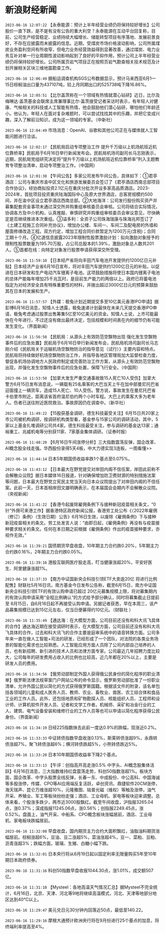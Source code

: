 # 新浪财经新闻
`2023-06-16 12:07:22` 【永泰能源：预计上半年经营业绩仍将保持较好增长】公司股价一直下跌，是不是有没有公告的重大利空？永泰能源在互动平台回复称，目前，公司生产经营稳定、业绩持续大幅增长、储能转型项目有序落地、发展前景良好，不存在应披露而未披露的信息。近期，受煤炭市场价格波动影响，公司所属煤炭业务盈利空间有所收窄，但电力业务经营效益得到显著改善，通过煤炭、电力业务互补对单一行业周期性波动影响起到了良好的平抑作用，预计公司上半年经营业绩仍将保持较好增长。公司所属页岩气项目正在按照页岩气勘查相关技术规范及计划开展相关区块三维地震勘查工作。

`2023-06-16 12:06:49` 据船运调查机构SGS公布数据显示，预计马来西亚6月1—15日棕榈油出口量为437107吨，较上月同期出口的525738吨下降16.86%。

`2023-06-16 12:05:51` 【比尔盖茨称在一个领域有热情就潜心钻研】近日，比尔及梅琳达·盖茨基金会联席主席兼理事比尔·盖茨接受记者采访时表示，有年轻人对健康、气候相关的科技或人工智能有热情，他会鼓励他们潜心钻研，哪怕他们年龄还小。他认为，年轻人在面对复杂难题时，可以尝试找找其中的乐趣，并把它变成兴趣，深入了解前沿知识，成为这一领域的专家。（中新社）

`2023-06-16 12:04:49` 市场消息：OpenAI、谷歌和其他公司正在与媒体就人工智能问题进行洽谈。

`2023-06-16 12:02:17` 【民航局启动专项整治工作 提升千万级以上机场航班近机位靠桥率】民航局于6月16日举行新闻发布会。民航局机场司副司长马志刚表示，近期，民航局党组研究决定将“提升千万级以上机场航班近机位靠桥率”列入主题教育专项整治清单，启动专项整治工作。（中国网）

`2023-06-16 12:01:38` 【午间公告】多家公司发布午间公告，具体如下：①君亭酒店：公司与重庆市渝中区文化和旅游发展委员会签订了《君亭酒店西南总部项目合作协议》，经协商拟投资2.1亿元在重庆分批次开设多家高品质酒店。2023-2024年，首批项目投资重庆陆海国际中心及原大世界酒店，总客房规模约500间，并在渝中区设立君亭酒店西南总部。②大地海洋：公司发行股份购买资产并募集配套资金事项未通过深交所并购重组审核委员会审核。公司将结合实际情况，协调各方及中介机构，认真推敲、审慎研究并购重组审核委员会审议意见，尽快确定是否继续推进本次重组。③溢多利：全资子公司珠海瑞康与珠海兆邦签订了《土建工程施工合同补充协议》，增加办公楼、车间一、车间二及配电房的外墙和屋面修缮改造工程。双方约定，增加工程合同价款暂定为1200万元(含税)；合同工期十个月。④亿道信息披露2023年限制性股票激励计划：拟向激励对象授予的限制性股票数量为195.70万股，占公司总股本的1.39%，激励对象总人数共201人。⑤首都在线：向特定对象发行股票申请获得深交所受理。

`2023-06-16 11:59:10` 【日本经产省将向丰田汽车电池开发提供约1200亿日元补贴】日本经济产业省6月16日宣布，将对丰田汽车提供约1200亿日元的补贴，以促进在日本研发和生产电动汽车锂离子电池。这项鼓励措施将使日本国内锂离子电池的总体产能每年增加25千兆瓦时，是目前生产能力的两倍以上。政府已将蓄电池指定为对经济安全具有特殊重要性的材料，并拨出超过3000亿日元的预算来鼓励其在日本的发展和生产。

`2023-06-16 11:57:57` 【外媒：极兔计划近期提交多至10亿美元香港IPO申请】据彭博6月16日消息，知情人士透露，极兔速递计划最快在未来几天提交香港IPO申请，极兔考虑通过股票出售筹集5亿至10亿美元的资金。知情人士说，上市可能最快在今年进行，不过还没有做出最终决定，包括规模和时间表在内的细节仍有可能发生变化。（界面新闻）

`2023-06-16 11:56:50` 【民航局：从源头上有效防范空飘物出现 强化发生空飘物事件后的应急处置】民航局于6月16日举行新闻发布会，民航局机场司副司长马志刚介绍《民航局关于运输机场空飘物防治的指导意见（试行）》主要内容和特点。民航局将持续做好机场空飘物防治工作，并指导各地区管理局加大监督检查力度，督促各机场协调地方人民政府制定或完善防治工作方案，从源头上有效防范空飘物出现，并强化发生空飘物事件后的应急处置，保障飞行安全。（中国网）

`2023-06-16 11:53:50` 【加拿大发生严重交通事故致15人死亡10人受伤】加拿大警方6月15日发布消息说，一辆载有25名乘客的大巴当天上午在加中部曼尼托巴省迎面撞上一辆货车，造成15人死亡、10人受伤。警方说，事故发生在曼尼托巴省卡伯里市附近，距离该省首府温尼伯约两个小时车程。大巴上的乘客大多为老年人。伤者已送往附近医院救治。事故原因仍在调查中。（新华社）

`2023-06-16 11:49:22` 【15股获基金调研，德生科技最受关注】6月15日共20家上市公司被机构调研，按调研机构类型看，基金参与15家公司的调研活动，其中，5家以上基金扎堆调研公司共4家。德生科技最受关注，参与调研的基金达13家；通裕重工、兆威机电等分别获11家、7家基金集体调研。（证券时报）

`2023-06-16 11:48:20` 【6月16日午间涨停分析】三大指数震荡反弹，国企改革、AI概念股全线走强。华西股份录得5天4板，中大力德实现3连板，一图看懂>>

`2023-06-16 11:44:14` 日本5年期国债收益率跌1个基点至0.075%。

`2023-06-16 11:43:12` 【日本最大在野党提交对岸田内阁不信任案，岸田此前称不会解散众议院】据日本媒体16日报道，针对确保增加防卫费财源的特别措施法案等问题，日本最大在野党立宪民主党当天向日本众议院提出了对岸田内阁的不信任案。此前一天，日本首相岸田文雄明确表示，在本届国会会期内不会解散众议院。（央视新闻）

`2023-06-16 11:41:22` 【香港今起废除雇佣条例下与接种新冠疫苗相关条文，“0针”外佣可来港工作】据香港特区政府新闻公报，香港劳工处公布《〈2022年雇佣（修订）条例〉（生效日期）公告》6月16日生效，以废除《雇佣条例》下与接种新冠疫苗相关的条文。劳工处发言人说：“由即日起，《雇佣条例》再没有与疫苗接种要求相关的条文。任何在本日期之前根据《雇佣条例》作出的疫苗接种要求，亦视作无效。”

`2023-06-16 11:39:21` 国债期货早盘收盘，10年期主力合约跌0.20%，5年期主力合约跌0.16%，2年期主力合约跌0.05%。

`2023-06-16 11:39:16` 港股互联网医疗股走高，叮当健康涨超20%，平安好医生、阿里健康涨超1%。

`2023-06-16 11:37:33` 【南方中证国新央企科技引领ETF大卖逾20亿 将进行比例配售】财联社5月16日讯，南方基金今日发布公告称，截至6月15日，南方中证国新央企科技引领ETF的有效认购申请已超过 20亿元募集规模上限，将对募集期内的有效认购申请采用“全程比例确认”的方式给予部分确认，同时将募集截止日提前至 6月15日，自6月16日起不再接受认购申请。另据记者获悉，早在本周三，该产品募集规模已达到15亿元左右，仅当日便募得约10亿元。（财联社 ）

`2023-06-16 11:35:49` 【通达海：在大模型方面，公司目前还没有和科大讯飞具体的合作】通达海近期在接受调研时表示，在大模型方面，公司目前还没有和科大讯飞具体的合作，过去和科大讯飞的合作主要是庭审系统中的语音转换方面。公司多年来一直在做人工智能+司法的研发，已经形成了一个团队，对法院的各类业务场景的智能化需求也比较熟悉。人工智能应用方面人员除了公司内部自己培养的人员，也有新招聘、新引进的技术人员和法律方面专家。公司最近几年招聘力度比较大，公司每年的研发费用占收入的比例也比较高，近几年都在20%以上，主要是研发人员的费用。

`2023-06-16 11:34:56` 【俄劳动部制定外国人获得俄公民身份的简化程序的职业清单】俄罗斯法律法规草案门户网站公布的命令显示，俄罗斯劳动部批准了一份职业清单，允许外国公民以简化的方式获得俄罗斯国籍。根据该文件的附录，该名单包括各领域的儿童和成人医务人员、教师、农业、畜牧业、兽医、农工综合体和食品工业的工作人员。此外，还包括地质和矿物勘探人员、核能组织人员、工程师和设计师、计算机软件开发人员、记者和文学工作者。机械师、采矿和冶金行业的工人、建筑、电气设备安装和维修行业的工作人员等也可以申请以简化程序获得公民身份。（界面新闻）

`2023-06-16 11:34:19` 日经225指数抹去此前一度达0.9%的跌幅，现涨近0.2%。

`2023-06-16 11:33:33` 中证转债指数早盘收涨0.13%，斯莱转债涨超9%，永鼎转债涨超7%，聚飞转债涨超6%；横河转债跌超5%，小熊转债跌近5%。

`2023-06-16 11:33:20` 日本10年期国债收益率下降2个基点。

`2023-06-16 11:33:13` 【午评：创指高开高走涨0.5% 中字头、AI概念股集体活跃】6月16日消息，三大指数维持红盘震荡走势，科创50指数涨超1%。板块方面，国企改革、中字头股票全线反弹，长春一东、中成股份、中公高科、中国海诚等多股涨停，传媒、CPO等AI应用端反复活跃，卓创资讯、鼎捷软件20CM涨停，海天瑞声、昆仑万维涨超10%，元隆雅图、铭普光磁（维权）等触及涨停，油气开采、养殖业、军工等板块纷纷走强；酒店、工业母机、家电等板块迎来调整。总体来看，个股涨多跌少，两市近3000股飘红。截至午间收盘，沪指报3265.04点，涨0.37%；深成指报11245.06点，涨0.56%；创指报2249.45点，涨0.52%。盘面上，油气开采、中船系、CPO概念板块涨幅居前，酒店、工业母机、家电板块跌幅居前。

`2023-06-16 11:32:08` 早盘收盘，国内期货主力合约大面积飘红，油脂油料期货涨幅居前。棕榈涨超6%，豆油、豆二涨超5%，菜油涨超4%，豆一、菜粕、豆粕、沥青涨超3%；跌幅方面，玻璃、生猪、白糖小幅下跌。

`2023-06-16 11:32:01` 日本央行将从6月19日起以固定利率无限量购买5年至10年期日本政府债券。

`2023-06-16 11:31:16` 科创50指数早盘收报1044.30点，涨1.01%，成交额507亿。

`2023-06-16 11:31:10` 【Mysteel：各地高温天气情况汇总】据Mysteel不完全统计，6月16日，北京、天津、河北等9地将继续高温模式，河北、天津等地部分地区达到40℃以上。

`2023-06-16 11:29:47` 美元兑日元30分钟内回落近50点，最低至140.22。

`2023-06-16 11:29:16` 摩根大通预计欧洲央行将在9月份进行25个基点的加息，将终端利率提高至4%。

